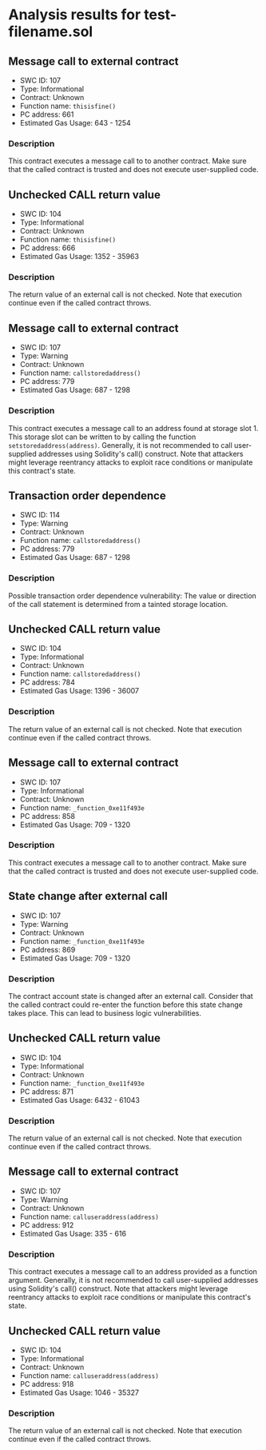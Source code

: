 # Analysis results for test-filename.sol

## Message call to external contract
- SWC ID: 107
- Type: Informational
- Contract: Unknown
- Function name: `thisisfine()`
- PC address: 661
- Estimated Gas Usage: 643 - 1254

### Description

This contract executes a message call to to another contract. Make sure that the called contract is trusted and does not execute user-supplied code.

## Unchecked CALL return value
- SWC ID: 104
- Type: Informational
- Contract: Unknown
- Function name: `thisisfine()`
- PC address: 666
- Estimated Gas Usage: 1352 - 35963

### Description

The return value of an external call is not checked. Note that execution continue even if the called contract throws.

## Message call to external contract
- SWC ID: 107
- Type: Warning
- Contract: Unknown
- Function name: `callstoredaddress()`
- PC address: 779
- Estimated Gas Usage: 687 - 1298

### Description

This contract executes a message call to an address found at storage slot 1. This storage slot can be written to by calling the function `setstoredaddress(address)`. Generally, it is not recommended to call user-supplied addresses using Solidity's call() construct. Note that attackers might leverage reentrancy attacks to exploit race conditions or manipulate this contract's state.

## Transaction order dependence
- SWC ID: 114
- Type: Warning
- Contract: Unknown
- Function name: `callstoredaddress()`
- PC address: 779
- Estimated Gas Usage: 687 - 1298

### Description

Possible transaction order dependence vulnerability: The value or direction of the call statement is determined from a tainted storage location.

## Unchecked CALL return value
- SWC ID: 104
- Type: Informational
- Contract: Unknown
- Function name: `callstoredaddress()`
- PC address: 784
- Estimated Gas Usage: 1396 - 36007

### Description

The return value of an external call is not checked. Note that execution continue even if the called contract throws.

## Message call to external contract
- SWC ID: 107
- Type: Informational
- Contract: Unknown
- Function name: `_function_0xe11f493e`
- PC address: 858
- Estimated Gas Usage: 709 - 1320

### Description

This contract executes a message call to to another contract. Make sure that the called contract is trusted and does not execute user-supplied code.

## State change after external call
- SWC ID: 107
- Type: Warning
- Contract: Unknown
- Function name: `_function_0xe11f493e`
- PC address: 869
- Estimated Gas Usage: 709 - 1320

### Description

The contract account state is changed after an external call. Consider that the called contract could re-enter the function before this state change takes place. This can lead to business logic vulnerabilities.

## Unchecked CALL return value
- SWC ID: 104
- Type: Informational
- Contract: Unknown
- Function name: `_function_0xe11f493e`
- PC address: 871
- Estimated Gas Usage: 6432 - 61043

### Description

The return value of an external call is not checked. Note that execution continue even if the called contract throws.

## Message call to external contract
- SWC ID: 107
- Type: Warning
- Contract: Unknown
- Function name: `calluseraddress(address)`
- PC address: 912
- Estimated Gas Usage: 335 - 616

### Description

This contract executes a message call to an address provided as a function argument. Generally, it is not recommended to call user-supplied addresses using Solidity's call() construct. Note that attackers might leverage reentrancy attacks to exploit race conditions or manipulate this contract's state.

## Unchecked CALL return value
- SWC ID: 104
- Type: Informational
- Contract: Unknown
- Function name: `calluseraddress(address)`
- PC address: 918
- Estimated Gas Usage: 1046 - 35327

### Description

The return value of an external call is not checked. Note that execution continue even if the called contract throws.
